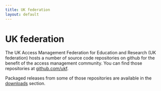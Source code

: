 ```yaml
---
title: UK federation
layout: default
---
```


# UK federation

The UK Access Management Federation for Education and Research (UK federation) hosts a number of source code repositories on github for the benefit of the access management community.  You can find those repositories at [github.com/ukf](https://github.com/ukf).

Packaged releases from some of those repositories are available in the [downloads](downloads/) section.
